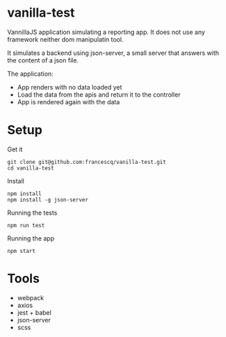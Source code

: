 # vanilla-test
VannillaJS application simulating a reporting app.
It does not use any framework neither dom manipulatin tool.

It simulates a backend using json-server, a small server that answers with the content of a json file.

The application:
* App renders with no data loaded yet
* Load the data from the apis and return it to the controller
* App is rendered again with the data

# Setup
Get it
```
git clone git@github.com:francescq/vanilla-test.git
cd vanilla-test
```
Install
```
npm install
npm install -g json-server
```
Running the tests
```
npm run test
```
Running the app
```
npm start
```

# Tools
* webpack
* axios
* jest + babel
* json-server
* scss
